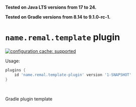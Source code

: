 **Tested on Java LTS versions from <!--property:java-runtime.min-version-->17<!--/property--> to <!--property:java-runtime.max-version-->24<!--/property-->.**

**Tested on Gradle versions from <!--property:gradle-api.min-version-->8.14<!--/property--> to <!--property:gradle-api.max-version-->9.1.0-rc-1<!--/property-->.**

# `name.remal.template` plugin

[![configuration cache: supported](https://img.shields.io/static/v1?label=configuration%20cache&message=supported&color=success)](https://docs.gradle.org/current/userguide/configuration_cache.html)

Usage:

<!--plugin-usage:name.remal.template-plugin-->
```groovy
plugins {
    id 'name.remal.template-plugin' version '1-SNAPSHOT'
}
```
<!--/plugin-usage-->

&nbsp;

Gradle plugin template
